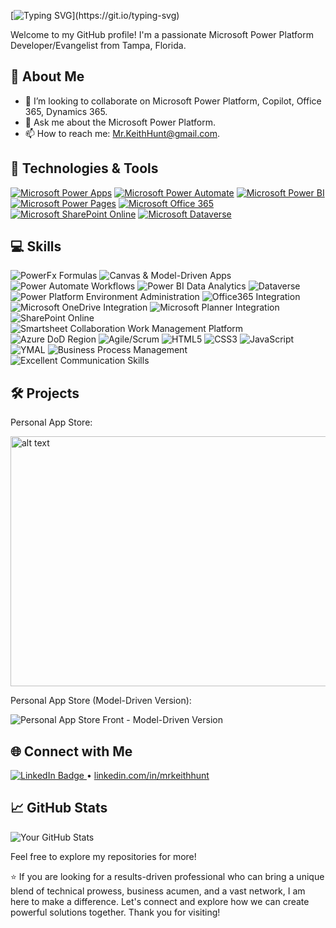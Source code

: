 [![Typing SVG](https://readme-typing-svg.herokuapp.com?font=Fira+Code&pause=1000&color=F7A304&background=E9E9E900&random=false&width=435&lines=Hi!+I'm+Keith+Hunt!)](https://git.io/typing-svg)

 Welcome to my GitHub profile! I'm a passionate Microsoft Power Platform Developer/Evangelist from Tampa, Florida.

## 🚀 About Me

- 👯 I’m looking to collaborate on Microsoft Power Platform, Copilot, Office 365, Dynamics 365.
- 💬 Ask me about the Microsoft Power Platform.
- 📫 How to reach me: Mr.KeithHunt@gmail.com.


## 🔧 Technologies & Tools

[![Microsoft Power Apps](https://img.shields.io/badge/Power%20Apps-%230078D4.svg?style=for-the-badge&logo=microsoft-powerapps&logoColor=white)](https://powerapps.microsoft.com/)
[![Microsoft Power Automate](https://img.shields.io/badge/Power%20Automate-%230078D4.svg?style=for-the-badge&logo=microsoft-powerautomate&logoColor=white)](https://flow.microsoft.com/)
[![Microsoft Power BI](https://img.shields.io/badge/Power%20BI-%23F2C811.svg?style=for-the-badge&logo=microsoft-powerbi&logoColor=white)](https://powerbi.microsoft.com/)
[![Microsoft Power Pages](https://img.shields.io/badge/Power%20Pages-%2344A4EF.svg?style=for-the-badge&logo=microsoft&logoColor=white)](https://www.microsoft.com/)
[![Microsoft Office 365](https://img.shields.io/badge/Office%20365-%23D83B01.svg?style=for-the-badge&logo=microsoft-office&logoColor=white)](https://www.microsoft.com/en-us/microsoft-365/)
[![Microsoft SharePoint Online](https://img.shields.io/badge/SharePoint%20Online-%23276DC3.svg?style=for-the-badge&logo=microsoft-sharepoint&logoColor=white)](https://sharepoint.microsoft.com/)
[![Microsoft Dataverse](https://img.shields.io/badge/Dataverse-%230075FF.svg?style=for-the-badge&logo=microsoft-dataverse&logoColor=white)](https://powerplatform.microsoft.com/dataverse/)


## 💻 Skills

![PowerFx Formulas](https://img.shields.io/badge/PowerFx-Intermediate-green) 
![Canvas & Model-Driven Apps](https://img.shields.io/badge/Canvas_&_Model--Driven_Apps-Intermediate-green)
![Power Automate Workflows](https://img.shields.io/badge/Power_Automate_Workflows-Intermediate-green)
![Power BI Data Analytics](https://img.shields.io/badge/Power_BI_Data_Analytics-Intermediate-green)
![Dataverse](https://img.shields.io/badge/Dataverse-Intermediate-green)
![Power Platform Environment Administration](https://img.shields.io/badge/Power_Platform_Environment_Administration-Intermediate-green)
![Office365 Integration](https://img.shields.io/badge/Office365_Integration-Intermediate-green)
![Microsoft OneDrive Integration](https://img.shields.io/badge/Microsoft_OneDrive_Integration-Intermediate-green)
![Microsoft Planner Integration](https://img.shields.io/badge/Microsoft_Planner_Integration-Intermediate-green)
![SharePoint Online](https://img.shields.io/badge/SharePoint_Online-Intermediate-green)
![Smartsheet Collaboration Work Management Platform](https://img.shields.io/badge/Smartsheet_Collaboration_Work_Management_Platform-Intermediate-green)
![Azure DoD Region](https://img.shields.io/badge/Azure_DoD_Region-Intermediate-green)
![Agile/Scrum](https://img.shields.io/badge/Agile_Scrum-Intermediate-green)
![HTML5](https://img.shields.io/badge/HTML5-Beginner-yellow) 
![CSS3](https://img.shields.io/badge/CSS3-Beginner-yellow) 
![JavaScript](https://img.shields.io/badge/JavaScript-Beginner-yellow) 
![YMAL](https://img.shields.io/badge/YMAL-Beginner-yellow)
![Business Process Management](https://img.shields.io/badge/Business_Process_Management-Expert-blue)
![Excellent Communication Skills](https://img.shields.io/badge/Excellent_Communication_Skills-Expert-blue)


## 🛠️ Projects
Personal App Store:

<img src="https://github.com/MrKeithHunt/PowerPlatform/blob/Images/App%20Store%20Front.PNG" alt="alt text" width="600" height="400">

Personal App Store (Model-Driven Version):

![Personal App Store Front - Model-Driven Version](https://github.com/MrKeithHunt/PowerPlatform/blob/Images/App%20Store%20Front%20(Model-Driven).PNG)

  
## 🌐 Connect with Me

<a href="https://www.linkedin.com/in/your-linkedin-profile/" rel="nofollow">
  <img src="https://img.shields.io/badge/LinkedIn-Profile-blue?style=flat&logo=linkedin" alt="LinkedIn Badge">
</a>•	<a href="https://www.linkedin.com/in/mrkeithhunt?lipi=urn%3Ali%3Apage%3Ad_flagship3_profile_view_base_contact_details%3BgyVQ8l0pS5WAyoWi%2BkavRA%3D%3D">linkedin.com/in/mrkeithhunt</a>


## 📈 GitHub Stats

![Your GitHub Stats](https://github-readme-stats.vercel.app/api?username=YourGitHubUsername&show_icons=true&theme=gruvbox)

Feel free to explore my repositories for more!

⭐️ If you are looking for a results-driven professional who can bring a unique blend of technical prowess, business acumen, and a vast network, I am here to make a difference. Let's connect and explore how we can create powerful solutions together. Thank you for visiting! 



